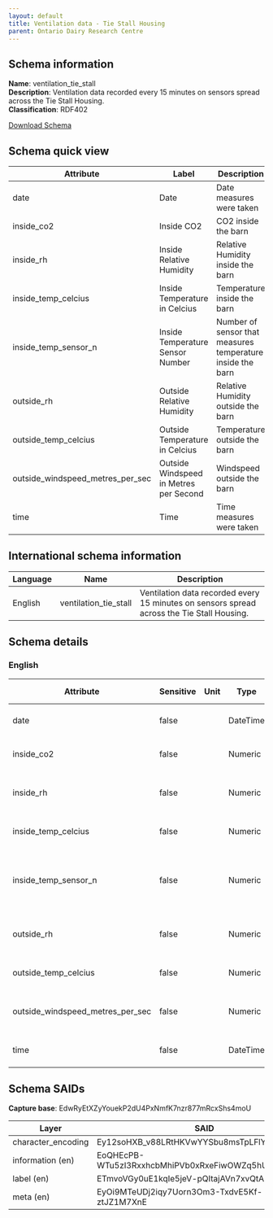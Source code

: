 ```yaml
---
layout: default  
title: Ventilation data - Tie Stall Housing  
parent: Ontario Dairy Research Centre
---
```


## Schema information

**Name**: ventilation_tie_stall  
**Description**: Ventilation data recorded every 15 minutes on sensors spread across the Tie Stall Housing.  
**Classification**: RDF402

[Download Schema](Schema_Ventilation_Tie_Stall.zip)  

## Schema quick view

| Attribute | Label | Description |
| --- | --- | --- |
| date | Date | Date measures were taken |
| inside_co2 | Inside CO2 | CO2 inside the barn |
| inside_rh | Inside Relative Humidity | Relative Humidity inside the barn |
| inside_temp_celcius | Inside Temperature in Celcius | Temperature inside the barn |
| inside_temp_sensor_n | Inside Temperature Sensor Number | Number of sensor that measures temperature inside the barn |
| outside_rh | Outside Relative Humidity | Relative Humidity outside the barn |
| outside_temp_celcius | Outside Temperature in Celcius | Temperature outside the barn |
| outside_windspeed_metres_per_sec | Outside Windspeed in Metres per Second | Windspeed outside the barn |
| time | Time | Time measures were taken |

## International schema information

| Language | Name | Description |
| --- | --- | --- |
| English | ventilation_tie_stall | Ventilation data recorded every 15 minutes on sensors spread across the Tie Stall Housing. |

## Schema details

### English

| Attribute | Sensitive | Unit | Type | Label | Description | List | Character encoding |
| --- | --- | --- | --- | --- | --- | --- | --- |
| date | false |  | DateTime | Date | Date measures were taken | Not a list | utf-8 |
| inside_co2 | false |  | Numeric | Inside CO2 | CO2 inside the barn | Not a list | utf-8 |
| inside_rh | false |  | Numeric | Inside Relative Humidity | Relative Humidity inside the barn | Not a list | utf-8 |
| inside_temp_celcius | false |  | Numeric | Inside Temperature in Celcius | Temperature inside the barn | Not a list | utf-8 |
| inside_temp_sensor_n | false |  | Numeric | Inside Temperature Sensor Number | Number of sensor that measures temperature inside the barn | Not a list | utf-8 |
| outside_rh | false |  | Numeric | Outside Relative Humidity | Relative Humidity outside the barn | Not a list | utf-8 |
| outside_temp_celcius | false |  | Numeric | Outside Temperature in Celcius | Temperature outside the barn | Not a list | utf-8 |
| outside_windspeed_metres_per_sec | false |  | Numeric | Outside Windspeed in Metres per Second | Windspeed outside the barn | Not a list | utf-8 |
| time | false |  | DateTime | Time | Time measures were taken | Not a list | utf-8 |

## Schema SAIDs

**Capture base**: EdwRyEtXZyYouekP2dU4PxNmfK7nzr877mRcxShs4moU

| Layer | SAID |
| --- | --- |
| character_encoding | Ey12soHXB_v88LRtHKVwYYSbu8msTpLFlYFgR1Tlo1rY |
| information (en) | EoQHEcPB-WTu5zI3RxxhcbMhiPVb0xRxeFiwOWZq5hUY |
| label (en) | ETmvoVGy0uE1kqIe5jeV-pQItajAVn7xvQtAnTLWYYNs |
| meta (en) | EyOi9MTeUDj2iqy7Uorn3Om3-TxdvE5Kf-ztJZ1M7XnE |
